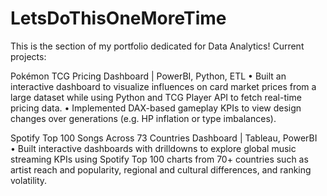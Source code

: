 # LetsDoThisOneMoreTime
This is the section of my portfolio dedicated for Data Analytics!
Current projects:

Pokémon TCG Pricing Dashboard | PowerBI, Python, ETL 
•	Built an interactive dashboard to visualize influences on card market prices from a large dataset while using Python and TCG Player API to fetch real-time pricing data.
•	Implemented DAX-based gameplay KPIs to view design changes over generations (e.g. HP inflation or type imbalances).

Spotify Top 100 Songs Across 73 Countries Dashboard | Tableau, PowerBI	               
•	Built interactive dashboards with drilldowns to explore global music streaming KPIs using Spotify Top 100 charts from 70+ countries such as artist reach and popularity, regional and cultural differences, and ranking volatility.
